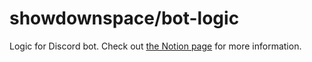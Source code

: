 # showdownspace/bot-logic

Logic for Discord bot. Check out [the Notion page](https://showdownspace.notion.site/Discord-bot-813bfb6d59c245048fcc379c9e9d7183#1b9d753f8e414014880eab03e94f41aa) for more information.
